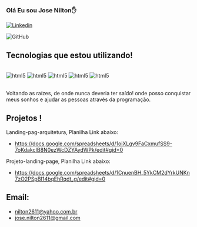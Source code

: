 ### Olá Eu sou Jose Nilton✋
[![Linkedin](https://img.shields.io/badge/LinkedIn-0077B5?style=for-the-badge&logo=linkedin&logoColor=white)](https://www.linkedin.com/in/jose-nilton-bb2b981ab/)

![GitHub](https://github-readme-stats.vercel.app/api?username=josenas2611&show_icons=true&theme=dracula)


## Tecnologias que estou utilizando!

<div style="display: inline_block"><br>
   <img alig="center" alt="html5" src="https://img.shields.io/badge/HTML5-E34F26?style=for-the-badge&logo=html5&logoColor=white" />
   <img alig="center" alt="html5" src="https://img.shields.io/badge/CSS3-1572B6?style=for-the-badge&logo=css3&logoColor=white" />
   <img alig="center" alt="html5" src="https://img.shields.io/badge/JavaScript-323330?style=for-the-badge&logo=javascript&logoColor=F7DF1E" />
   <img alig="center" alt="html5" src="https://img.shields.io/badge/React-20232A?style=for-the-badge&logo=react&logoColor=61DAFB" />
   <img alig="center" alt="html5" src="https://img.shields.io/badge/Figma-F24E1E?style=for-the-badge&logo=figma&logoColor=white" />
</div><br/>

Voltando as raízes, de onde nunca deveria ter saído! onde posso conquistar meus sonhos e ajudar as pessoas através da programação.
## Projetos !

   Landing-pag-arquitetura, Planilha Link abaixo: 
 - https://docs.google.com/spreadsheets/d/1oiXLgv9FaCxmufSS9-7oKdakcIB8N0ezWcDZYAydWPk/edit#gid=0
   
Projeto-landing-page, Planilha Link abaixo:
 - https://docs.google.com/spreadsheets/d/1CnuenBH_5YkCM2dYrkUNKn7zO2PSpBI14bqEhRqdt_g/edit#gid=0


## Email:
- nilton2611@yahoo.com.br
- jose.nilton2611@gmail.com


